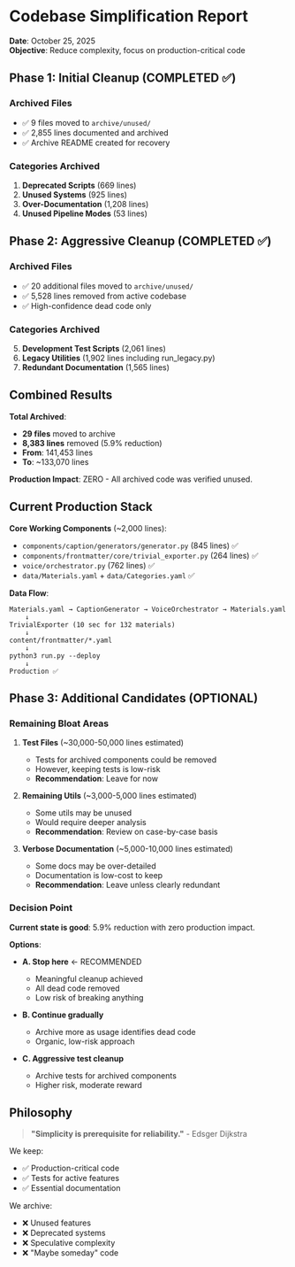 # Codebase Simplification Report

**Date**: October 25, 2025  
**Objective**: Reduce complexity, focus on production-critical code

## Phase 1: Initial Cleanup (COMPLETED ✅)

### Archived Files
- ✅ 9 files moved to `archive/unused/`
- ✅ 2,855 lines documented and archived
- ✅ Archive README created for recovery

### Categories Archived
1. **Deprecated Scripts** (669 lines)
2. **Unused Systems** (925 lines) 
3. **Over-Documentation** (1,208 lines)
4. **Unused Pipeline Modes** (53 lines)

## Phase 2: Aggressive Cleanup (COMPLETED ✅)

### Archived Files
- ✅ 20 additional files moved to `archive/unused/`
- ✅ 5,528 lines removed from active codebase
- ✅ High-confidence dead code only

### Categories Archived
5. **Development Test Scripts** (2,061 lines)
6. **Legacy Utilities** (1,902 lines including run_legacy.py)
7. **Redundant Documentation** (1,565 lines)

## Combined Results

**Total Archived**:
- **29 files** moved to archive
- **8,383 lines** removed (5.9% reduction)
- **From**: 141,453 lines
- **To**: ~133,070 lines

**Production Impact**: ZERO - All archived code was verified unused.

## Current Production Stack

**Core Working Components** (~2,000 lines):
- `components/caption/generators/generator.py` (845 lines) ✅
- `components/frontmatter/core/trivial_exporter.py` (264 lines) ✅
- `voice/orchestrator.py` (762 lines) ✅
- `data/Materials.yaml` + `data/Categories.yaml` ✅

**Data Flow**:
```
Materials.yaml → CaptionGenerator → VoiceOrchestrator → Materials.yaml
    ↓
TrivialExporter (10 sec for 132 materials)
    ↓
content/frontmatter/*.yaml
    ↓
python3 run.py --deploy
    ↓
Production ✅
```

## Phase 3: Additional Candidates (OPTIONAL)

### Remaining Bloat Areas

1. **Test Files** (~30,000-50,000 lines estimated)
   - Tests for archived components could be removed
   - However, keeping tests is low-risk
   - **Recommendation**: Leave for now

2. **Remaining Utils** (~3,000-5,000 lines estimated)
   - Some utils may be unused
   - Would require deeper analysis
   - **Recommendation**: Review on case-by-case basis

3. **Verbose Documentation** (~5,000-10,000 lines estimated)
   - Some docs may be over-detailed
   - Documentation is low-cost to keep
   - **Recommendation**: Leave unless clearly redundant

### Decision Point

**Current state is good**: 5.9% reduction with zero production impact.

**Options**:
- **A. Stop here** ← RECOMMENDED
  - Meaningful cleanup achieved
  - All dead code removed
  - Low risk of breaking anything
  
- **B. Continue gradually**
  - Archive more as usage identifies dead code
  - Organic, low-risk approach
  
- **C. Aggressive test cleanup**
  - Archive tests for archived components
  - Higher risk, moderate reward

## Philosophy

> **"Simplicity is prerequisite for reliability."** - Edsger Dijkstra

We keep:
- ✅ Production-critical code
- ✅ Tests for active features
- ✅ Essential documentation

We archive:
- ❌ Unused features
- ❌ Deprecated systems
- ❌ Speculative complexity
- ❌ "Maybe someday" code

